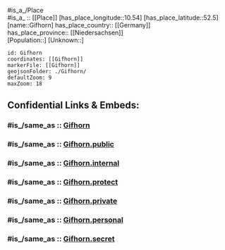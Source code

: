 ﻿---
confidential: public
isDeleted: false
location:
- 52.5
- 10.54
mapmarker: city
mapzoom:
- 7
- 12
SpocWebEntityId: 30453
tags:
- geo/City
type: City
---

#is_a_/Place  
#is_a_ :: [[Place]] 
[has_place_longitude::10.54] 
[has_place_latitude::52.5] 
[name::Gifhorn] 
has_place_country:: [[Germany]]  
has_place_province:: [[Niedersachsen]]  
[Population::] 
[Unknown::] 


```leaflet
id: Gifhorn
coordinates: [[Gifhorn]] 
markerFile: [[Gifhorn]] 
geojsonFolder: ./Gifhorn/
defaultZoom: 9 
maxZoom: 18
```


## Confidential Links & Embeds: 

### #is_/same_as :: [Gifhorn](/_Standards/Earth/Continent/Europe/Europe~Central/Germany/Germany~West/Niedersachsen/counties~Niedersachsen/Gifhorn.md) 

### #is_/same_as :: [Gifhorn.public](/_public/Earth/Continent/Europe/Europe~Central/Germany/Germany~West/Niedersachsen/counties~Niedersachsen/Gifhorn.public.md) 

### #is_/same_as :: [Gifhorn.internal](/_internal/Earth/Continent/Europe/Europe~Central/Germany/Germany~West/Niedersachsen/counties~Niedersachsen/Gifhorn.internal.md) 

### #is_/same_as :: [Gifhorn.protect](/_protect/Earth/Continent/Europe/Europe~Central/Germany/Germany~West/Niedersachsen/counties~Niedersachsen/Gifhorn.protect.md) 

### #is_/same_as :: [Gifhorn.private](/_private/Earth/Continent/Europe/Europe~Central/Germany/Germany~West/Niedersachsen/counties~Niedersachsen/Gifhorn.private.md) 

### #is_/same_as :: [Gifhorn.personal](/_personal/Earth/Continent/Europe/Europe~Central/Germany/Germany~West/Niedersachsen/counties~Niedersachsen/Gifhorn.personal.md) 

### #is_/same_as :: [Gifhorn.secret](/_secret/Earth/Continent/Europe/Europe~Central/Germany/Germany~West/Niedersachsen/counties~Niedersachsen/Gifhorn.secret.md)

